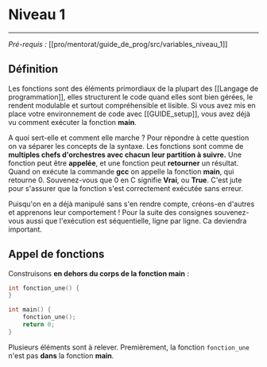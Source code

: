 # Niveau 1
---
*Pré-requis :* [[pro/mentorat/guide_de_prog/src/variables_niveau_1]]
## Définition
Les fonctions sont des éléments primordiaux de la plupart des [[Langage de programmation]], elles structurent le code quand elles sont bien gérées, le rendent modulable et surtout compréhensible et lisible.
Si vous avez mis en place votre environnement de code avec [[GUIDE_setup]], vous avez déjà vu comment exécuter la fonction **main**.

A quoi sert-elle et comment elle marche ?
Pour répondre à cette question on va séparer les concepts de la syntaxe.
Les fonctions sont comme de **multiples chefs d'orchestres avec chacun leur partition à suivre.**
Une fonction peut être **appelée**, et une fonction peut **retourner** un résultat.
Quand on exécute la commande **gcc** on appelle la fonction **main**, qui retourne 0.
Souvenez-vous que 0 en C signifie **Vrai**, ou **True**. C'est jute pour s'assurer que la fonction s'est correctement exécutée sans erreur.

Puisqu'on en a déjà manipulé sans s'en rendre compte, créons-en d'autres et apprenons leur comportement !
Pour la suite des consignes souvenez-vous aussi que l'exécution est séquentielle, ligne par ligne. Ca deviendra important.

## Appel de fonctions
Construisons **en dehors du corps de la fonction main** :
``` c
int fonction_une() {
}

int main() {
    fonction_une();
    return 0;
}
```
Plusieurs éléments sont à relever. Premièrement, la fonction `fonction_une` n'est pas **dans** la fonction **main**.